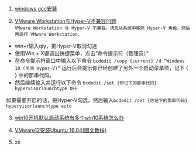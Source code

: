1. [windows gcc安装](http://blog.csdn.net/yunxian_19/article/details/46799339)<br>

2. [VMware Workstation与Hyper-V不兼容问题](https://blog.csdn.net/Becivells/article/details/51755399?utm_source=blogxgwz4)<br>
`VMware Workstation 与 Hyper-V 不兼容。请先从系统中移除 Hyper-V 角色，然后再运行 VMware Workstation。`
 - win+r输入qiy，把Hyper-V取消勾选
 - 使用Win + X键调出快捷菜单，点击“命令提示符（管理员）”
 - 在命令提示符窗口中输入以下命令 ```bcdedit /copy {current} /d “Windows 10 (关闭 Hyper-V)”``` 运行后会提示你已经创建了另外一个启动菜单项，记下 { } 中的那串代码。
 - 然后继续输入并运行以下命令 ```bcdedit /set {你记下的那串代码} hypervisorlaunchtype OFF```

如果需要开启的话，把Hyper-V勾选，然后输入```bcdedit /set {你记下的那串代码} hypervisorlaunchtype auto```

3. [win10开机默认启动系统有多个win10系统怎么办](https://jingyan.baidu.com/article/d8072ac4b849cdec94cefd51.html)<br>

4. [VMware12安装Ubuntu 16.04(图文教程)](https://blog.csdn.net/colin_lisicong/article/details/70193539?depth_1-utm_source=distribute.pc_relevant.none-task&utm_source=distribute.pc_relevant.none-task)<br>

5. xx


